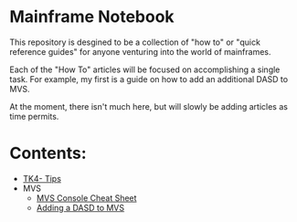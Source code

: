 # Mainframe Notebook
This repository is desgined to be a collection of "how to" or "quick reference guides" for anyone venturing into the world of mainframes.   

Each of the "How To" articles will be focused on accomplishing a single task. For example, my first is a guide on how to add an additional DASD to MVS.

At the moment, there isn't much here, but will slowly be adding articles as time permits.


# Contents:

* [TK4- Tips](TK4-Tips.md)
* MVS
  * [MVS Console Cheat Sheet](MVS/MVS-Console-Cheat-Sheet.md) 
  * [Adding a DASD to MVS](MVS/Adding-a-DASD-to-MVS.md)